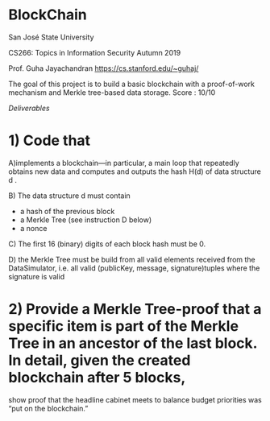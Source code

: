 # BlockChain
San José State University

CS266: Topics in Information Security Autumn 2019

Prof. Guha Jayachandran
https://cs.stanford.edu/~guhaj/


The goal of this project is to build a basic blockchain with a proof-of-work mechanism and Merkle tree-based data storage.
Score : 10/10

*Deliverables*

# 1) Code that

  A)implements a blockchain—in particular, a main loop that repeatedly obtains new data and computes and outputs the hash   ​H(d)​ of data structure ​d​ .

  B) The data structure ​d​ must contain
  - a hash of the previous block
  - a Merkle Tree (see instruction D below) 
  - a nonce

  C) The first 16 (binary) digits of each block hash must be 0.

  D) the Merkle Tree must be build from all valid elements received from the DataSimulator, i.e. all valid ​(publicKey, message, signature)​ tuples where the signature is valid


# 2) Provide a Merkle Tree-proof that a specific item is part of the Merkle Tree in an ancestor of the last block. In detail, given the created blockchain after 5 blocks,
show proof that the headline
  cabinet meets to balance budget priorities was “put on the blockchain.”

